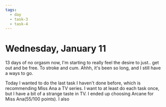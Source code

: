 ```yaml
---
tags:
  - day
  - task-3
  - task-4
---
```


# Wednesday, January 11

13 days of no orgasm now, I'm starting to really feel the desire to just.. get out and be free. To stroke and cum. Ahhh, it's been so long, and I still have a ways to go.

Today I wanted to do the last task I haven't done before, which is recommending Miss Ana a TV series. I want to at least do each task once, but I have a bit of a strange taste in TV. I ended up choosing Arcane for Miss Ana(55/100 points). I also 